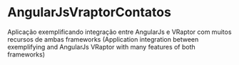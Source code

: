 AngularJsVraptorContatos
========================

Aplicação exemplificando integração entre AngularJs e VRaptor com muitos recursos de ambas frameworks (Application integration between exemplifying and AngularJs VRaptor with many features of both frameworks)